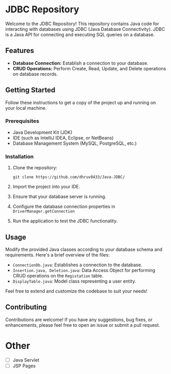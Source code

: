 # JDBC Repository

Welcome to the JDBC Repository! This repository contains Java code for interacting with databases using JDBC (Java Database Connectivity). JDBC is a Java API for connecting and executing SQL queries on a database.

## Features

- **Database Connection:** Establish a connection to your database.
- **CRUD Operations:** Perform Create, Read, Update, and Delete operations on database records.

## Getting Started

Follow these instructions to get a copy of the project up and running on your local machine.

### Prerequisites

- Java Development Kit (JDK)
- IDE (such as IntelliJ IDEA, Eclipse, or NetBeans)
- Database Management System (MySQL, PostgreSQL, etc.)

### Installation

1. Clone the repository:

   ```git clone https://github.com/dhruv8433/Java-JDBC/```

2. Import the project into your IDE.

3. Ensure that your database server is running.

4. Configure the database connection properties in ```DriverManager.getConnection```

5. Run the application to test the JDBC functionality.

## Usage

Modify the provided Java classes according to your database schema and requirements. Here's a brief overview of the files:

- `ConnectionDb.java`: Establishes a connection to the database.
- `Insertion.java, Deletion.java`: Data Access Object for performing CRUD operations on the `Registation` table.
- `DisplayTable.java`: Model class representing a user entity.

Feel free to extend and customize the codebase to suit your needs!

## Contributing

Contributions are welcome! If you have any suggestions, bug fixes, or enhancements, please feel free to open an issue or submit a pull request.

# Other
- [ ] Java Servlet
- [ ] JSP Pages
